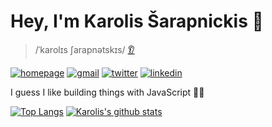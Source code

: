 # Hey, I'm Karolis Šarapnickis 👋

> /ˈkarolɪs ʃarapnətskɪs/ [👂](http://ipa-reader.xyz/?text=%CB%88karol%C9%AAs%20%CA%83arapn%C9%99tsk%C9%AAs)

[![homepage](https://img.shields.io/badge/-karolis.sh-37b2ab?style=flat&logo=Google-Chrome&logoColor=white)](https://karolis.sh/)
[![gmail](https://img.shields.io/badge/-pastas.k-c14438?style=flat&logo=Gmail&logoColor=white)](mailto:pastas.k@gmail.com)
[![twitter](https://img.shields.io/badge/-@karolis__sh-1ca0f1?style=flat&amp;labelColor=1ca0f1&amp;logo=twitter&amp;logoColor=white&amp)](https://twitter.com/karolis_sh)
[![linkedin](http://img.shields.io/badge/-Karolis_%C5%A0arapnickis-blue?style=flat&logo=Linkedin&logoColor=white)](https://www.linkedin.com/in/karolis-%C5%A1arapnickis/)

I guess I like building things with JavaScript 🤷‍♂️

[![Top Langs](https://github-readme-stats.vercel.app/api/top-langs/?username=karolis-sh&layout=compact&exclude_repo=_archive&langs_count=6)](https://github.com/karolis-sh/)
[![Karolis's github stats](https://github-readme-stats.vercel.app/api?username=karolis-sh&show_icons=true&hide_title=true)](https://github.com/karolis-sh/)
